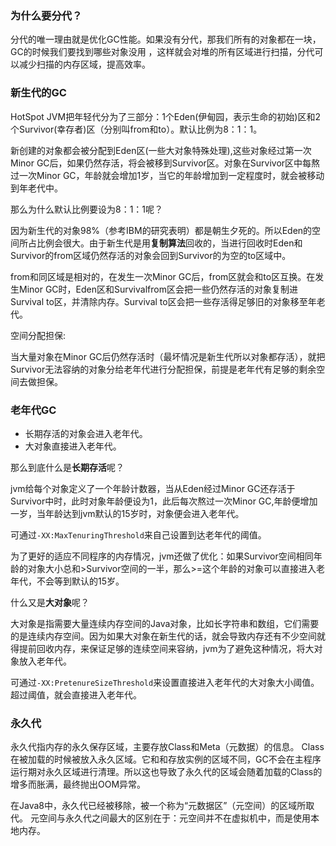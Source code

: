 ### 为什么要分代？
分代的唯一理由就是优化GC性能。如果没有分代，那我们所有的对象都在一块，GC的时候我们要找到哪些对象没用
，这样就会对堆的所有区域进行扫描，分代可以减少扫描的内存区域，提高效率。
### 新生代的GC
HotSpot JVM把年轻代分为了三部分：1个Eden(伊甸园，表示生命的初始)区和2个Survivor(幸存者)区（分别叫from和to）。默认比例为8：1：1。 

新创建的对象都会被分配到Eden区(一些大对象特殊处理),这些对象经过第一次Minor GC后，如果仍然存活，将会被移到Survivor区。对象在Survivor区中每熬过一次Minor GC，年龄就会增加1岁，当它的年龄增加到一定程度时，就会被移动到年老代中。  

那么为什么默认比例要设为8：1：1呢？  

因为新生代的对象98%（参考IBM的研究表明）都是朝生夕死的。所以Eden的空间所占比例会很大。由于新生代是用**复制算法**回收的，当进行回收时Eden和Survivor的from区域仍然存活的对象会回到Survivor的为空的to区域中。    

from和同区域是相对的，在发生一次Minor GC后，from区就会和to区互换。在发生Minor GC时，Eden区和Survivalfrom区会把一些仍然存活的对象复制进Survival to区，并清除内存。Survival to区会把一些存活得足够旧的对象移至年老代。

空间分配担保:  

当大量对象在Minor GC后仍然存活时（最坏情况是新生代所以对象都存活），就把Survivor无法容纳的对象分给老年代进行分配担保，前提是老年代有足够的剩余空间去做担保。

### 老年代GC
* 长期存活的对象会进入老年代。 
* 大对象直接进入老年代。

那么到底什么是**长期存活**呢？  

jvm给每个对象定义了一个年龄计数器，当从Eden经过Minor GC还存活于Survivor中时，此时对象年龄便设为1，此后每次熬过一次Minor GC,年龄便增加一岁，当年龄达到jvm默认的15岁时，对象便会进入老年代。  

可通过`-XX:MaxTenuringThreshold`来自己设置到达老年代的阈值。   

为了更好的适应不同程序的内存情况，jvm还做了优化：如果Survivor空间相同年龄的对象大小总和>Survivor空间的一半，那么>=这个年龄的对象可以直接进入老年代，不会等到默认的15岁。

什么又是**大对象**呢？   

大对象是指需要大量连续内存空间的Java对象，比如长字符串和数组，它们需要的是连续内存空间。因为如果大对象在新生代的话，就会导致内存还有不少空间就得提前回收内存，来保证足够的连续空间来容纳，jvm为了避免这种情况，将大对象放入老年代。

可通过`-XX:PretenureSizeThreshold`来设置直接进入老年代的大对象大小阈值。超过阈值，就会直接进入老年代。

### 永久代
永久代指内存的永久保存区域，主要存放Class和Meta（元数据）的信息。
Class在被加载的时候被放入永久区域。它和和存放实例的区域不同，GC不会在主程序运行期对永久区域进行清理。所以这也导致了永久代的区域会随着加载的Class的增多而胀满，最终抛出OOM异常。

在Java8中，永久代已经被移除，被一个称为“元数据区”（元空间）的区域所取代。
元空间与永久代之间最大的区别在于：元空间并不在虚拟机中，而是使用本地内存。

